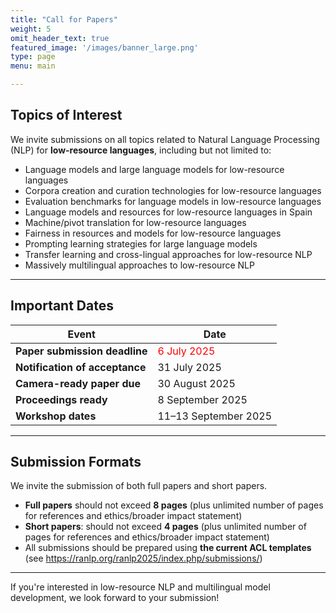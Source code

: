 ```yaml
---
title: "Call for Papers"
weight: 5
omit_header_text: true
featured_image: '/images/banner_large.png'
type: page
menu: main

---
```


## Topics of Interest

We invite submissions on all topics related to Natural Language Processing (NLP) for **low-resource languages**, including but not limited to:

- Language models and large language models for low-resource languages
- Corpora creation and curation technologies for low-resource languages
- Evaluation benchmarks for language models in low-resource languages
- Language models and resources for low-resource languages in Spain
- Machine/pivot translation for low-resource languages
- Fairness in resources and models for low-resource languages
- Prompting learning strategies for large language models
- Transfer learning and cross-lingual approaches for low-resource NLP
- Massively multilingual approaches to low-resource NLP

---

## Important Dates

| Event                                  | Date                 |
| -------------------------------------- | -------------------- |
| **Paper submission deadline**          | <span style="color:red">6 July 2025</span>          |
| **Notification of acceptance**         | 31 July 2025         |
| **Camera-ready paper due**             | 30 August 2025       |
| **Proceedings ready**                  | 8 September 2025     |
| **Workshop dates**                     | 11–13 September 2025 |


---

## Submission Formats

We invite the submission of both full papers and short papers.

- **Full papers** should not exceed **8 pages** (plus unlimited number of pages for references and ethics/broader impact statement)
- **Short papers**: should not exceed **4 pages** (plus unlimited number of pages for references and ethics/broader impact statement)
- All submissions should be prepared using **the current ACL templates** (see https://ranlp.org/ranlp2025/index.php/submissions/)

---

If you're interested in low-resource NLP and multilingual model development, we look forward to your submission!
